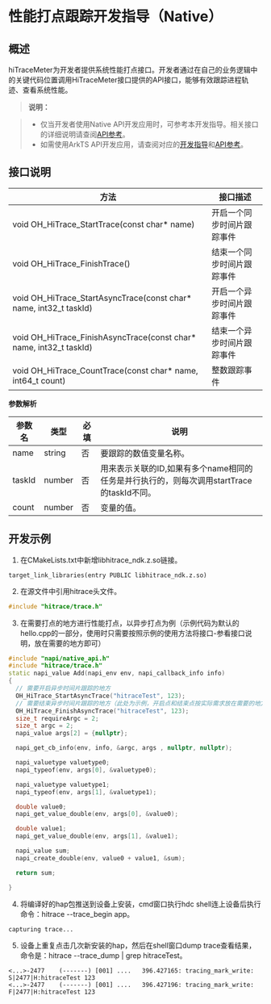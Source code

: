 # 性能打点跟踪开发指导（Native）

## 概述

hiTraceMeter为开发者提供系统性能打点接口。开发者通过在自己的业务逻辑中的关键代码位置调用HiTraceMeter接口提供的API接口，能够有效跟踪进程轨迹、查看系统性能。
> **说明：**

> - 仅当开发者使用Native API开发应用时，可参考本开发指导。相关接口的详细说明请查阅[API参考](../reference/native-apis/_hitrace.md)。
> - 如需使用ArkTS API开发应用，请查阅对应的[开发指导](hitracemeter-guidelines.md)和[API参考](../reference/apis/js-apis-hitracemeter.md)。

## 接口说明

| 方法 | 接口描述 |
| -------- | -------- |
| void OH_HiTrace_StartTrace(const char* name) | 开启一个同步时间片跟踪事件 |
| void OH_HiTrace_FinishTrace() | 结束一个同步时间片跟踪事件 |
| void OH_HiTrace_StartAsyncTrace(const char* name, int32_t taskId) | 开启一个异步时间片跟踪事件 |
| void OH_HiTrace_FinishAsyncTrace(const char* name, int32_t taskId) | 结束一个异步时间片跟踪事件 |
| void OH_HiTrace_CountTrace(const char* name, int64_t count) | 整数跟踪事件 |

**参数解析**

| 参数名 | 类型 | 必填 | 说明                                                         |
| ------ | ------ | ---- | ------------------------------------------------------------ |
| name   | string | 否   | 要跟踪的数值变量名称。 |
| taskId | number | 否   | 用来表示关联的ID,如果有多个name相同的任务是并行执行的，则每次调用startTrace的taskId不同。 |
| count  | number | 否   | 变量的值。  |

## 开发示例

1. 在CMakeLists.txt中新增libhitrace_ndk.z.so链接。
  ```
  target_link_libraries(entry PUBLIC libhitrace_ndk.z.so)
  ```
2. 在源文件中引用hitrace头文件。
  ```c++
  #include "hitrace/trace.h"
  ```
3. 在需要打点的地方进行性能打点，以异步打点为例（示例代码为默认的hello.cpp的一部分，使用时只需要按照示例的使用方法将接口-参看接口说明，放在需要的地方即可）
  ```c++
#include "napi/native_api.h"
#include "hitrace/trace.h"
static napi_value Add(napi_env env, napi_callback_info info)
{
    // 需要开启异步时间片跟踪的地方
    OH_HiTrace_StartAsyncTrace("hitraceTest", 123);
    // 需要结束异步时间片跟踪的地方（此处为示例，开启点和结束点按实际需求放在需要的地方）
    OH_HiTrace_FinishAsyncTrace("hitraceTest", 123);
    size_t requireArgc = 2;
    size_t argc = 2;
    napi_value args[2] = {nullptr};

    napi_get_cb_info(env, info, &argc, args , nullptr, nullptr);

    napi_valuetype valuetype0;
    napi_typeof(env, args[0], &valuetype0);

    napi_valuetype valuetype1;
    napi_typeof(env, args[1], &valuetype1);

    double value0;
    napi_get_value_double(env, args[0], &value0);

    double value1;
    napi_get_value_double(env, args[1], &value1);

    napi_value sum;
    napi_create_double(env, value0 + value1, &sum);

    return sum;

}
  ```
4. 将编译好的hap包推送到设备上安装，cmd窗口执行hdc shell连上设备后执行命令：hitrace --trace_begin app。
  ```shell
  capturing trace...
  ```
5. 设备上重复点击几次新安装的hap，然后在shell窗口dump trace查看结果，命令是：hitrace --trace_dump | grep hitraceTest。
  ```shell
  <...>-2477    (-------) [001] ....   396.427165: tracing_mark_write: S|2477|H:hitraceTest 123
  <...>-2477    (-------) [001] ....   396.427196: tracing_mark_write: F|2477|H:hitraceTest 123
  ```